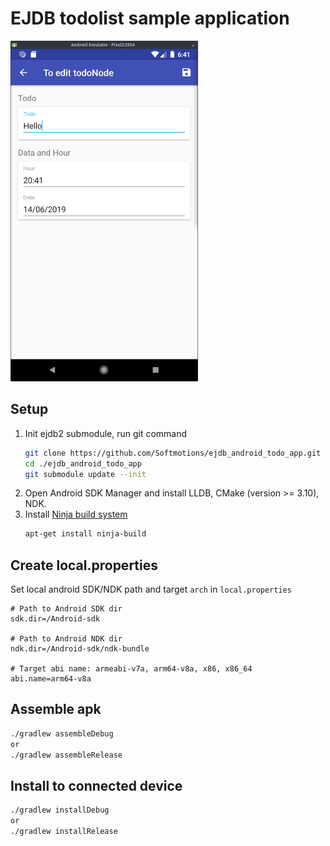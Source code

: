 # EJDB todolist sample application

![screen1](./screens/screen1.png)

## Setup

1. Init ejdb2 submodule, run git command
    ```bash
    git clone https://github.com/Softmotions/ejdb_android_todo_app.git
    cd ./ejdb_android_todo_app
    git submodule update --init
    ```
1. Open Android SDK Manager and install LLDB, CMake (version >= 3.10), NDK.
1. Install [Ninja build system](https://ninja-build.org)
    ```bash
    apt-get install ninja-build
    ```

## Create local.properties
Set local android SDK/NDK path and target `arch` in `local.properties`

```properties
# Path to Android SDK dir
sdk.dir=/Android-sdk

# Path to Android NDK dir
ndk.dir=/Android-sdk/ndk-bundle

# Target abi name: armeabi-v7a, arm64-v8a, x86, x86_64
abi.name=arm64-v8a
```

## Assemble apk
```bash
./gradlew assembleDebug
or
./gradlew assembleRelease
```

## Install to connected device
```bash
./gradlew installDebug
or
./gradlew installRelease
```
